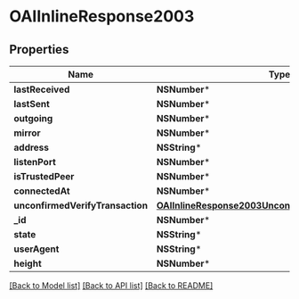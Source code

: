 # OAIInlineResponse2003

## Properties
Name | Type | Description | Notes
------------ | ------------- | ------------- | -------------
**lastReceived** | **NSNumber*** |  | [optional] 
**lastSent** | **NSNumber*** |  | [optional] 
**outgoing** | **NSNumber*** |  | [optional] 
**mirror** | **NSNumber*** |  | [optional] 
**address** | **NSString*** |  | [optional] 
**listenPort** | **NSNumber*** |  | [optional] 
**isTrustedPeer** | **NSNumber*** |  | [optional] 
**connectedAt** | **NSNumber*** |  | [optional] 
**unconfirmedVerifyTransaction** | [**OAIInlineResponse2003UnconfirmedVerifyTransaction***](OAIInlineResponse2003UnconfirmedVerifyTransaction.md) |  | [optional] 
**_id** | **NSNumber*** |  | [optional] 
**state** | **NSString*** |  | [optional] 
**userAgent** | **NSString*** |  | [optional] 
**height** | **NSNumber*** |  | [optional] 

[[Back to Model list]](../README.md#documentation-for-models) [[Back to API list]](../README.md#documentation-for-api-endpoints) [[Back to README]](../README.md)


